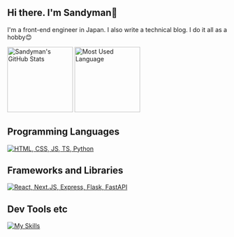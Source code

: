 ## Hi there. I'm Sandyman👋
I'm a front-end engineer in Japan. I also write a technical blog. I do it all as a hobby😊


<p align="left">
  <img alt="Sandyman's GitHub Stats" height="150px" src="https://github-readme-stats-tau-umber-14.vercel.app/api?username=SuperSandyman&count_private=true&show_icons=true&theme=dracula" />
  <img alt="Most Used Language" height="150px" src="https://github-readme-stats-tau-umber-14.vercel.app/api/top-langs/?username=SuperSandyman&layout=compact&theme=dracula&hide=html,css,scss" />
</p>

## Programming Languages
[![HTML, CSS, JS, TS, Python](https://skillicons.dev/icons?i=html,css,js,ts,python)](https://skillicons.dev)

## Frameworks and Libraries
[![React, Next.JS, Express, Flask, FastAPI](https://skillicons.dev/icons?i=react,nextjs,tailwind,express,flask,fastapi)](https://skillicons.dev)

## Dev Tools etc
[![My Skills](https://skillicons.dev/icons?i=linux,ubuntu,docker,vscode,postgres,git,cloudflare,vercel)](https://skillicons.dev)
